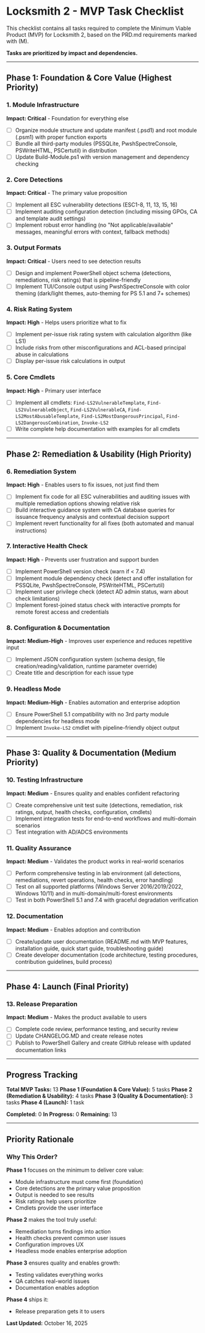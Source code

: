 # Locksmith 2 - MVP Task Checklist

This checklist contains all tasks required to complete the Minimum Viable Product (MVP) for Locksmith 2, based on the PRD.md requirements marked with (M).

**Tasks are prioritized by impact and dependencies.**

---

## Phase 1: Foundation & Core Value (Highest Priority)

### 1. Module Infrastructure
**Impact: Critical** - Foundation for everything else
- [ ] Organize module structure and update manifest (.psd1) and root module (.psm1) with proper function exports
- [ ] Bundle all third-party modules (PSSQLite, PwshSpectreConsole, PSWriteHTML, PSCertutil) in distribution
- [ ] Update Build-Module.ps1 with version management and dependency checking

### 2. Core Detections
**Impact: Critical** - The primary value proposition
- [ ] Implement all ESC vulnerability detections (ESC1-8, 11, 13, 15, 16)
- [ ] Implement auditing configuration detection (including missing GPOs, CA and template audit settings)
- [ ] Implement robust error handling (no "Not applicable/available" messages, meaningful errors with context, fallback methods)

### 3. Output Formats
**Impact: Critical** - Users need to see detection results
- [ ] Design and implement PowerShell object schema (detections, remediations, risk ratings) that is pipeline-friendly
- [ ] Implement TUI/Console output using PwshSpectreConsole with color theming (dark/light themes, auto-theming for PS 5.1 and 7+ schemes)

### 4. Risk Rating System
**Impact: High** - Helps users prioritize what to fix
- [ ] Implement per-issue risk rating system with calculation algorithm (like LS1)
- [ ] Include risks from other misconfigurations and ACL-based principal abuse in calculations
- [ ] Display per-issue risk calculations in output

### 5. Core Cmdlets
**Impact: High** - Primary user interface
- [ ] Implement all cmdlets: `Find-LS2VulnerableTemplate`, `Find-LS2VulnerableObject`, `Find-LS2VulnerableCA`, `Find-LS2MostAbusableTemplate`, `Find-LS2MostDangerousPrincipal`, `Find-LS2DangerousCombination`, `Invoke-LS2`
- [ ] Write complete help documentation with examples for all cmdlets

---

## Phase 2: Remediation & Usability (High Priority)

### 6. Remediation System
**Impact: High** - Enables users to fix issues, not just find them
- [ ] Implement fix code for all ESC vulnerabilities and auditing issues with multiple remediation options showing relative risk
- [ ] Build interactive guidance system with CA database queries for issuance frequency analysis and contextual decision support
- [ ] Implement revert functionality for all fixes (both automated and manual instructions)

### 7. Interactive Health Check
**Impact: High** - Prevents user frustration and support burden
- [ ] Implement PowerShell version check (warn if < 7.4)
- [ ] Implement module dependency check (detect and offer installation for PSSQLite, PwshSpectreConsole, PSWriteHTML, PSCertutil)
- [ ] Implement user privilege check (detect AD admin status, warn about check limitations)
- [ ] Implement forest-joined status check with interactive prompts for remote forest access and credentials

### 8. Configuration & Documentation
**Impact: Medium-High** - Improves user experience and reduces repetitive input
- [ ] Implement JSON configuration system (schema design, file creation/reading/validation, runtime parameter override)
- [ ] Create title and description for each issue type

### 9. Headless Mode
**Impact: Medium-High** - Enables automation and enterprise adoption
- [ ] Ensure PowerShell 5.1 compatibility with no 3rd party module dependencies for headless mode
- [ ] Implement `Invoke-LS2` cmdlet with pipeline-friendly object output

---

## Phase 3: Quality & Documentation (Medium Priority)

### 10. Testing Infrastructure
**Impact: Medium** - Ensures quality and enables confident refactoring
- [ ] Create comprehensive unit test suite (detections, remediation, risk ratings, output, health checks, configuration, cmdlets)
- [ ] Implement integration tests for end-to-end workflows and multi-domain scenarios
- [ ] Test integration with AD/ADCS environments

### 11. Quality Assurance
**Impact: Medium** - Validates the product works in real-world scenarios
- [ ] Perform comprehensive testing in lab environment (all detections, remediations, revert operations, health checks, error handling)
- [ ] Test on all supported platforms (Windows Server 2016/2019/2022, Windows 10/11) and in multi-domain/multi-forest environments
- [ ] Test in both PowerShell 5.1 and 7.4 with graceful degradation verification

### 12. Documentation
**Impact: Medium** - Enables adoption and contribution
- [ ] Create/update user documentation (README.md with MVP features, installation guide, quick start guide, troubleshooting guide)
- [ ] Create developer documentation (code architecture, testing procedures, contribution guidelines, build process)

---

## Phase 4: Launch (Final Priority)

### 13. Release Preparation
**Impact: Medium** - Makes the product available to users
- [ ] Complete code review, performance testing, and security review
- [ ] Update CHANGELOG.MD and create release notes
- [ ] Publish to PowerShell Gallery and create GitHub release with updated documentation links

---

## Progress Tracking

**Total MVP Tasks:** 13
**Phase 1 (Foundation & Core Value):** 5 tasks
**Phase 2 (Remediation & Usability):** 4 tasks
**Phase 3 (Quality & Documentation):** 3 tasks
**Phase 4 (Launch):** 1 task

**Completed:** 0
**In Progress:** 0
**Remaining:** 13

---

## Priority Rationale

### Why This Order?

**Phase 1** focuses on the minimum to deliver core value:
- Module infrastructure must come first (foundation)
- Core detections are the primary value proposition
- Output is needed to see results
- Risk ratings help users prioritize
- Cmdlets provide the user interface

**Phase 2** makes the tool truly useful:
- Remediation turns findings into action
- Health checks prevent common user issues
- Configuration improves UX
- Headless mode enables enterprise adoption

**Phase 3** ensures quality and enables growth:
- Testing validates everything works
- QA catches real-world issues
- Documentation enables adoption

**Phase 4** ships it:
- Release preparation gets it to users

**Last Updated:** October 16, 2025
